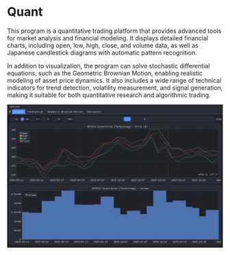 # Quant

This program is a quantitative trading platform that provides advanced tools for market analysis and financial modeling. It displays detailed financial charts, including open, low, high, close, and volume data, as well as Japanese candlestick diagrams with automatic pattern recognition.

In addition to visualization, the program can solve stochastic differential equations, such as the Geometric Brownian Motion, enabling realistic modeling of asset price dynamics. It also includes a wide range of technical indicators for trend detection, volatility measurement, and signal generation, making it suitable for both quantitative research and algorithmic trading.

![](img/img.png)